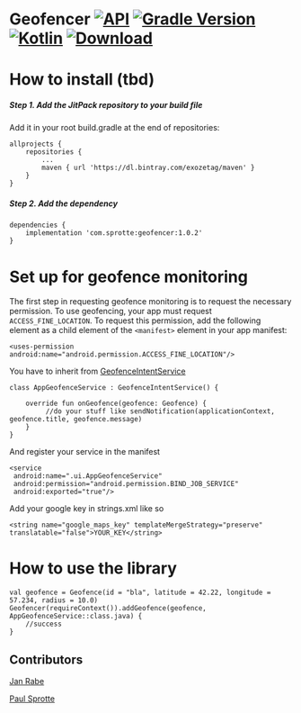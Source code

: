 # Geofencer [![API](https://img.shields.io/badge/API-15%2B-brightgreen.svg?style=flat)](https://android-arsenal.com/api?level=15) [![Gradle Version](https://img.shields.io/badge/gradle-5.6.0-green.svg)](https://docs.gradle.org/current/release-notes)  [![Kotlin](https://img.shields.io/badge/kotlin-1.3.41-green.svg)](https://kotlinlang.org/) [ ![Download](https://api.bintray.com/packages/exozetag/maven/Geofencer/images/download.svg) ](https://bintray.com/exozetag/maven/Geofencer/_latestVersion)
 
        
# How to install (tbd)

##### Step 1. Add the JitPack repository to your build file

Add it in your root build.gradle at the end of repositories:

	allprojects {
		repositories {
			...
			maven { url 'https://dl.bintray.com/exozetag/maven' }
		}
	}
##### Step 2. Add the dependency

	dependencies {
		implementation 'com.sprotte:geofencer:1.0.2'
	}
	
# Set up for geofence monitoring

The first step in requesting geofence monitoring is to request the necessary permission. To use geofencing, your app must request `ACCESS_FINE_LOCATION`. To request this permission, add the following element as a child element of the `<manifest>` element in your app manifest:

	<uses-permission android:name="android.permission.ACCESS_FINE_LOCATION"/>
	
You have to inherit from [GeofenceIntentService](geofencer/service/GeofenceBroadcastReceiver.kt) 

	class AppGeofenceService : GeofenceIntentService() {
	
	    override fun onGeofence(geofence: Geofence) {
	    	 //do your stuff like sendNotification(applicationContext, geofence.title, geofence.message)
	    }
	}

And register your service in the manifest

    <service
     android:name=".ui.AppGeofenceService"
     android:permission="android.permission.BIND_JOB_SERVICE"
     android:exported="true"/>
     
Add your google key in strings.xml like so

	<string name="google_maps_key" templateMergeStrategy="preserve" translatable="false">YOUR_KEY</string>

     
# How to use the library

    val geofence = Geofence(id = "bla", latitude = 42.22, longitude = 57.234, radius = 10.0)
	Geofencer(requireContext()).addGeofence(geofence, AppGeofenceService::class.java) {
		//success
	}



## Contributors

[Jan Rabe](jan.rabe@exozet.com)

[Paul Sprotte](paul.sprotte@exozet.com)